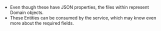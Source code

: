 
- Even though these have JSON properties, the files within represent Domain objects.
- These Entities can be consumed by the service, which may know even more about the required fields.